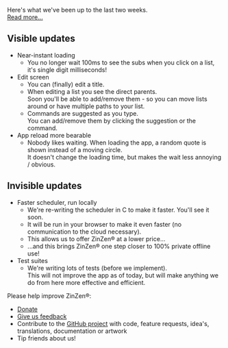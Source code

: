 Here's what we've been up to the last two weeks.  
[Read more...](https://blog.zinzen.me/2021/10/14/App-update.html)   

## Visible updates
- Near-instant loading
  - You no longer wait 100ms to see the subs when you click on a list, it's single digit milliseconds!
- Edit screen
  - You can (finally) edit a title.
  - When editing a list you see the direct parents.  
Soon you'll be able to add/remove them - so you can move lists around or have multiple paths to your list.
  - Commands are suggested as you type.  
You can add/remove them by clicking the suggestion or the command.
- App reload more bearable
  - Nobody likes waiting. When loading the app, a random quote is shown instead of a moving circle.  
It doesn't change the loading time, but makes the wait less annoying / obvious.


## Invisible updates
- Faster scheduler, run locally
  - We're re-writing the scheduler in C to make it faster. You'll see it soon.
  - It will be run in your browser to make it even faster (no communication to the cloud necessary).
  - This allows us to offer ZinZen® at a lower price...
  - ...and this brings ZinZen® one step closer to 100% private offline use!
- Test suites
  - We're writing lots of tests (before we implement).  
This will not improve the app as of today, but will make anything we do from here more effective and efficient.


Please help improve ZinZen®:  
- [Donate](https://donate.stripe.com/6oE4jK1iPcPT1m89AA)
- [Give us feedback](https://zinzen.me/Feedback)
- Contribute to the [GitHub project](https://github.com/tijlleenders/ZinZen) with code, feature requests, idea's, translations, documentation or artwork  
- Tip friends about us!